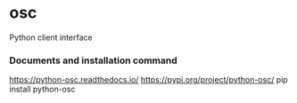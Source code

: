# osc
Python client interface

### Documents and installation command
https://python-osc.readthedocs.io/
https://pypi.org/project/python-osc/
pip install python-osc
